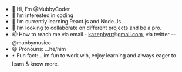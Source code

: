 - 👋 Hi, I’m @MubbyCoder
- 👀 I’m interested in coding
- 🌱 I’m currently learning React.js and Node.Js
- 💞️ I’m looking to collaborate on different projects and be a pro.
- 📫 How to reach me via email - kazephyrr@gmail.com, via twitter -- @mubbymusicc
- 😄 Pronouns: ...he/him
- ⚡ Fun fact: ...im fun to work wih, enjoy learning and always eager to learn & know more.

<!---
MubbyCoder/MubbyCoder is a ✨ special ✨ repository because its `README.md` (this file) appears on your GitHub profile.
You can click the Preview link to take a look at your changes.
--->
